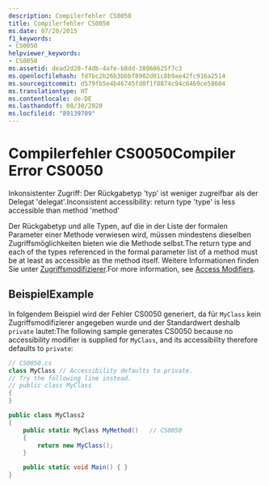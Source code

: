 ```yaml
---
description: Compilerfehler CS0050
title: Compilerfehler CS0050
ms.date: 07/20/2015
f1_keywords:
- CS0050
helpviewer_keywords:
- CS0050
ms.assetid: dead2d28-f4db-4afe-b8dd-38968625f7c3
ms.openlocfilehash: fd7bc2b26b3bbbf8982d01c8b9ae42fc916a2514
ms.sourcegitcommit: d579fb5e4b46745fd0f1f8874c94c6469ce58604
ms.translationtype: HT
ms.contentlocale: de-DE
ms.lasthandoff: 08/30/2020
ms.locfileid: "89139709"
---
```

# <a name="compiler-error-cs0050"></a><span data-ttu-id="733cb-103">Compilerfehler CS0050</span><span class="sxs-lookup"><span data-stu-id="733cb-103">Compiler Error CS0050</span></span>

<span data-ttu-id="733cb-104">Inkonsistenter Zugriff: Der Rückgabetyp 'typ' ist weniger zugreifbar als der Delegat 'delegat'.</span><span class="sxs-lookup"><span data-stu-id="733cb-104">Inconsistent accessibility: return type 'type' is less accessible than method 'method'</span></span>

 <span data-ttu-id="733cb-105">Der Rückgabetyp und alle Typen, auf die in der Liste der formalen Parameter einer Methode verwiesen wird, müssen mindestens dieselben Zugriffsmöglichkeiten bieten wie die Methode selbst.</span><span class="sxs-lookup"><span data-stu-id="733cb-105">The return type and each of the types referenced in the formal parameter list of a method must be at least as accessible as the method itself.</span></span> <span data-ttu-id="733cb-106">Weitere Informationen finden Sie unter [Zugriffsmodifizierer](../../programming-guide/classes-and-structs/access-modifiers.md).</span><span class="sxs-lookup"><span data-stu-id="733cb-106">For more information, see [Access Modifiers](../../programming-guide/classes-and-structs/access-modifiers.md).</span></span>

## <a name="example"></a><span data-ttu-id="733cb-107">Beispiel</span><span class="sxs-lookup"><span data-stu-id="733cb-107">Example</span></span>

 <span data-ttu-id="733cb-108">In folgendem Beispiel wird der Fehler CS0050 generiert, da für `MyClass` kein Zugriffsmodifizierer angegeben wurde und der Standardwert deshalb `private` lautet:</span><span class="sxs-lookup"><span data-stu-id="733cb-108">The following sample generates CS0050 because no accessibility modifier is supplied for `MyClass`, and its accessibility therefore defaults to `private`:</span></span>

```csharp
// CS0050.cs
class MyClass // Accessibility defaults to private.
// Try the following line instead.
// public class MyClass
{
}

public class MyClass2
{
    public static MyClass MyMethod()   // CS0050
    {
        return new MyClass();
    }

    public static void Main() { }
}
```
